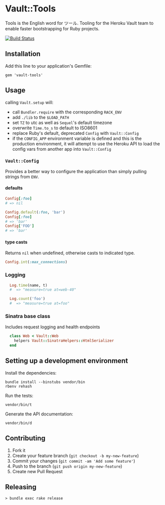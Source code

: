 # Vault::Tools

Tools is the English word for ツール.  Tooling for the Heroku Vault
team to enable faster bootstrapping for Ruby projects.

[![Build Status](https://travis-ci.org/heroku/vault-tools.png?branch=master)](https://travis-ci.org/heroku/vault-tools)

## Installation

Add this line to your application's Gemfile:

    gem 'vault-tools'


## Usage

calling `Vault.setup` will:

- call `Bundler.require` with the corresponding `RACK_ENV`
- add `./lib` to the `$LOAD_PATH`
- set `TZ` to utc as well as `Sequel`'s default timezone
- overwrite `Time.to_s` to default to ISO8601
- replace Ruby's default, deprecated `Config` with `Vault::Config`
- if the `CONFIG_APP` environment variable is defined and this is
  the production environment, it will attempt to use the Heroku API
  to load the config vars from another app into `Vault::Config`


### `Vault::Config`

Provides a better way to configure the application than simply pulling
strings from `ENV`.

#### defaults

```ruby
Config[:foo]
# => nil

Config.default(:foo, 'bar')
Config[:foo]
# => 'bar'
Config['FOO']
# => 'bar'
```

#### type casts

Returns `nil` when undefined, otherwise casts to indicated type.

```ruby
Config.int(:max_connections)
```

### Logging

```ruby
  Log.time(name, t)
  #  => "measure=true at=web-40"

  Log.count('foo')
  #  => "measure=true at=foo"
```

### Sinatra base class

Includes request logging and health endpoints

```ruby
  class Web < Vault::Web
    helpers Vault::SinatraHelpers::HtmlSerializer
  end
```

## Setting up a development environment

Install the dependencies:

    bundle install --binstubs vendor/bin
    rbenv rehash

Run the tests:

    vendor/bin/t

Generate the API documentation:

    vendor/bin/d



## Contributing

1. Fork it
2. Create your feature branch (`git checkout -b my-new-feature`)
3. Commit your changes (`git commit -am 'Add some feature'`)
4. Push to the branch (`git push origin my-new-feature`)
5. Create new Pull Request

## Releasing

    > bundle exec rake release
